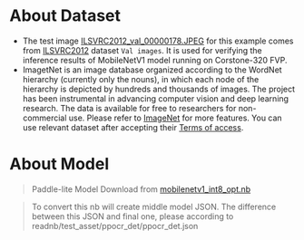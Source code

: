 # About Dataset

* The test image [ILSVRC2012_val_00000178.JPEG](./ILSVRC2012_val_00000178.JPEG) for this example comes from [ILSVRC2012](https://www.image-net.org/) dataset `Val images`. It is used for verifying the inference results of MobileNetV1 model running on Corstone-320 FVP. 
* ImagetNet is an image database organized according to the WordNet hierarchy (currently only the nouns), in which each node of the hierarchy is depicted by hundreds and thousands of images. The project has been instrumental in advancing computer vision and deep learning research. The data is available for free to researchers for non-commercial use. Please refer to [ImageNet](https://www.image-net.org/index.php) for more features. You can use relevant dataset after accepting their [Terms of access](https://image-net.org/download).

# About Model
>Paddle-lite Model Download from [mobilenetv1_int8_opt.nb](https://huggingface.co/Alisson-Ason/arm-paddle/tree/main/paddle_lite_models/mobilenetv1_int8_opt.nb)

>To convert this nb will create middle model JSON. The difference between this JSON and final one, please according to readnb/test_asset/ppocr_det/ppocr_det.json
